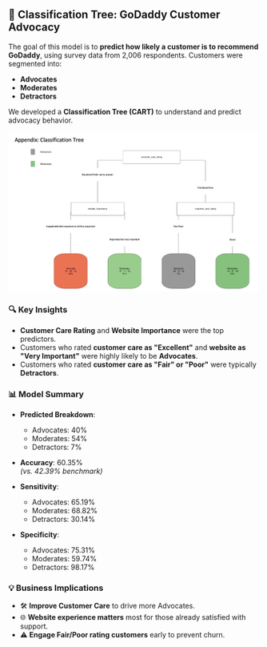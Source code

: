 ## 🌳 Classification Tree: GoDaddy Customer Advocacy

The goal of this model is to **predict how likely a customer is to recommend GoDaddy**, using survey data from 2,006 respondents. Customers were segmented into:

- **Advocates**
- **Moderates**
- **Detractors**

We developed a **Classification Tree (CART)** to understand and predict advocacy behavior.

![CART Tree Visualization](https://github.com/choulythy/Godaddy-Survey-CART/blob/main/Screenshot%202025-04-07%20at%204.17.33%20in%20the%20afternoon.png)

### 🔍 Key Insights
- **Customer Care Rating** and **Website Importance** were the top predictors.
- Customers who rated **customer care as "Excellent"** and **website as "Very Important"** were highly likely to be **Advocates**.
- Customers who rated **customer care as "Fair" or "Poor"** were typically **Detractors**.

### 📊 Model Summary
- **Predicted Breakdown**:
  - Advocates: 40%
  - Moderates: 54%
  - Detractors: 7%

- **Accuracy**: 60.35%  
  *(vs. 42.39% benchmark)*

- **Sensitivity**:
  - Advocates: 65.19%
  - Moderates: 68.82%
  - Detractors: 30.14%

- **Specificity**:
  - Advocates: 75.31%
  - Moderates: 59.74%
  - Detractors: 98.17%

### 💡 Business Implications
- 🛠 **Improve Customer Care** to drive more Advocates.
- 🌐 **Website experience matters** most for those already satisfied with support.
- ⚠️ **Engage Fair/Poor rating customers** early to prevent churn.
